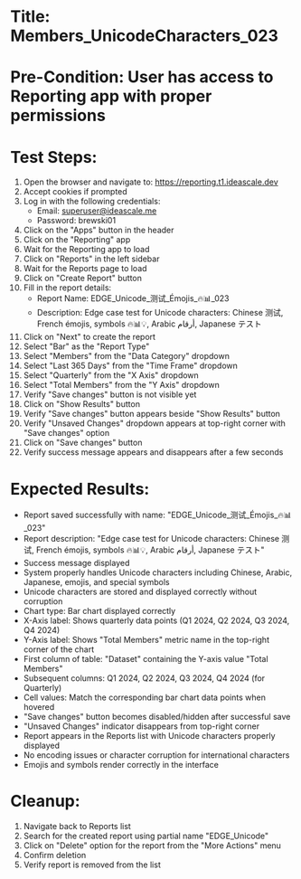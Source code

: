 # Title: Members_UnicodeCharacters_023

# Pre-Condition: User has access to Reporting app with proper permissions

# Test Steps:
1. Open the browser and navigate to: https://reporting.t1.ideascale.dev
2. Accept cookies if prompted
3. Log in with the following credentials:
   - Email: superuser@ideascale.me
   - Password: brewski01
4. Click on the "Apps" button in the header
5. Click on the "Reporting" app
6. Wait for the Reporting app to load
7. Click on "Reports" in the left sidebar
8. Wait for the Reports page to load
9. Click on "Create Report" button
10. Fill in the report details:
    - Report Name: EDGE_Unicode_测试_Émojis_🔥📊_023
    - Description: Edge case test for Unicode characters: Chinese 测试, French émojis, symbols 🔥📊💡, Arabic أرقام, Japanese テスト
11. Click on "Next" to create the report
12. Select "Bar" as the "Report Type"
13. Select "Members" from the "Data Category" dropdown
14. Select "Last 365 Days" from the "Time Frame" dropdown
15. Select "Quarterly" from the "X Axis" dropdown
16. Select "Total Members" from the "Y Axis" dropdown
17. Verify "Save changes" button is not visible yet
18. Click on "Show Results" button
19. Verify "Save changes" button appears beside "Show Results" button
20. Verify "Unsaved Changes" dropdown appears at top-right corner with "Save changes" option
21. Click on "Save changes" button
22. Verify success message appears and disappears after a few seconds

# Expected Results:
- Report saved successfully with name: "EDGE_Unicode_测试_Émojis_🔥📊_023"
- Report description: "Edge case test for Unicode characters: Chinese 测试, French émojis, symbols 🔥📊💡, Arabic أرقام, Japanese テスト"
- Success message displayed
- System properly handles Unicode characters including Chinese, Arabic, Japanese, emojis, and special symbols
- Unicode characters are stored and displayed correctly without corruption
- Chart type: Bar chart displayed correctly
- X-Axis label: Shows quarterly data points (Q1 2024, Q2 2024, Q3 2024, Q4 2024)
- Y-Axis label: Shows "Total Members" metric name in the top-right corner of the chart
- First column of table: "Dataset" containing the Y-axis value "Total Members"
- Subsequent columns: Q1 2024, Q2 2024, Q3 2024, Q4 2024 (for Quarterly)
- Cell values: Match the corresponding bar chart data points when hovered
- "Save changes" button becomes disabled/hidden after successful save
- "Unsaved Changes" indicator disappears from top-right corner
- Report appears in the Reports list with Unicode characters properly displayed
- No encoding issues or character corruption for international characters
- Emojis and symbols render correctly in the interface

# Cleanup:
1. Navigate back to Reports list
2. Search for the created report using partial name "EDGE_Unicode"
3. Click on "Delete" option for the report from the "More Actions" menu
4. Confirm deletion
5. Verify report is removed from the list
